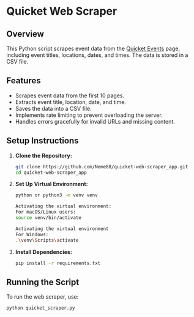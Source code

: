 # Quicket Web Scraper

## Overview
This Python script scrapes event data from the [Quicket Events](https://www.quicket.co.za/events/) page, including event titles, locations, dates, and times. The data is stored in a CSV file.

## Features
- Scrapes event data from the first 10 pages.
- Extracts event title, location, date, and time.
- Saves the data into a CSV file.
- Implements rate limiting to prevent overloading the server.
- Handles errors gracefully for invalid URLs and missing content.

## Setup Instructions

1. **Clone the Repository:**
    ```bash
    git clone https://github.com/Neme88/quicket-web-scraper_app.git
    cd quicket-web-scraper_app
    ```

2. **Set Up Virtual Environment:**
    ```bash
    python or python3 -m venv venv
    
    Activating the virtual environment: 
    For macOS/Linux users:
    source venv/bin/activate 
    
    Activating the virtual environment
    For Windows: 
    .\venv\Scripts\activate
    ```

3. **Install Dependencies:**
    ```bash
    pip install -r requirements.txt
    ```

## Running the Script

To run the web scraper, use:
```bash
python quicket_scraper.py

